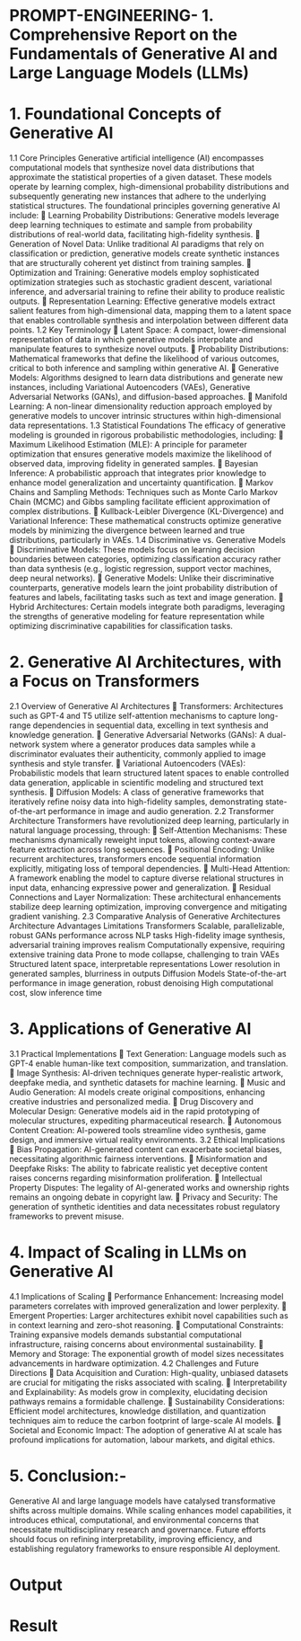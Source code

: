 # PROMPT-ENGINEERING- 1.	Comprehensive Report on the Fundamentals of Generative AI and Large Language Models (LLMs)
# 1. Foundational Concepts of Generative AI 
1.1 Core Principles 
Generative artificial intelligence (AI) encompasses computational models that synthesize 
novel data distributions that approximate the statistical properties of a given dataset. These 
models operate by learning complex, high-dimensional probability distributions and 
subsequently generating new instances that adhere to the underlying statistical structures. The 
foundational principles governing generative AI include: 
 Learning Probability Distributions: Generative models leverage deep learning 
techniques to estimate and sample from probability distributions of real-world data, 
facilitating high-fidelity synthesis. 
 Generation of Novel Data: Unlike traditional AI paradigms that rely on classification 
or prediction, generative models create synthetic instances that are structurally 
coherent yet distinct from training samples. 
 Optimization and Training: Generative models employ sophisticated optimization 
strategies such as stochastic gradient descent, variational inference, and adversarial 
training to refine their ability to produce realistic outputs. 
 Representation Learning: Effective generative models extract salient features from 
high-dimensional data, mapping them to a latent space that enables controllable 
synthesis and interpolation between different data points. 
1.2 Key Terminology 
 Latent Space: A compact, lower-dimensional representation of data in which 
generative models interpolate and manipulate features to synthesize novel outputs. 
 Probability Distributions: Mathematical frameworks that define the likelihood of 
various outcomes, critical to both inference and sampling within generative AI. 
 Generative Models: Algorithms designed to learn data distributions and generate 
new instances, including Variational Autoencoders (VAEs), Generative Adversarial 
Networks (GANs), and diffusion-based approaches. 
 Manifold Learning: A non-linear dimensionality reduction approach employed by 
generative models to uncover intrinsic structures within high-dimensional data 
representations. 
1.3 Statistical Foundations 
The efficacy of generative modeling is grounded in rigorous probabilistic methodologies, 
including: 
 Maximum Likelihood Estimation (MLE): A principle for parameter optimization 
that ensures generative models maximize the likelihood of observed data, improving 
fidelity in generated samples. 
 Bayesian Inference: A probabilistic approach that integrates prior knowledge to 
enhance model generalization and uncertainty quantification. 
 Markov Chains and Sampling Methods: Techniques such as Monte Carlo Markov 
Chain (MCMC) and Gibbs sampling facilitate efficient approximation of complex 
distributions. 
 Kullback-Leibler Divergence (KL-Divergence) and Variational Inference: These 
mathematical constructs optimize generative models by minimizing the divergence 
between learned and true distributions, particularly in VAEs. 
1.4 Discriminative vs. Generative Models 
 Discriminative Models: These models focus on learning decision boundaries 
between categories, optimizing classification accuracy rather than data synthesis (e.g., 
logistic regression, support vector machines, deep neural networks). 
 Generative Models: Unlike their discriminative counterparts, generative models 
learn the joint probability distribution of features and labels, facilitating tasks such as 
text and image generation. 
 Hybrid Architectures: Certain models integrate both paradigms, leveraging the 
strengths of generative modeling for feature representation while optimizing 
discriminative capabilities for classification tasks. 
# 2. Generative AI Architectures, with a Focus on Transformers 
2.1 Overview of Generative AI Architectures 
 Transformers: Architectures such as GPT-4 and T5 utilize self-attention mechanisms 
to capture long-range dependencies in sequential data, excelling in text synthesis and 
knowledge generation. 
 Generative Adversarial Networks (GANs): A dual-network system where a 
generator produces data samples while a discriminator evaluates their authenticity, 
commonly applied to image synthesis and style transfer. 
 Variational Autoencoders (VAEs): Probabilistic models that learn structured latent 
spaces to enable controlled data generation, applicable in scientific modeling and 
structured text synthesis. 
 Diffusion Models: A class of generative frameworks that iteratively refine noisy data 
into high-fidelity samples, demonstrating state-of-the-art performance in image and 
audio generation. 
2.2 Transformer Architecture 
Transformers have revolutionized deep learning, particularly in natural language processing, 
through: 
 Self-Attention Mechanisms: These mechanisms dynamically reweight input tokens, 
allowing context-aware feature extraction across long sequences. 
 Positional Encoding: Unlike recurrent architectures, transformers encode sequential 
information explicitly, mitigating loss of temporal dependencies. 
 Multi-Head Attention: A framework enabling the model to capture diverse relational 
structures in input data, enhancing expressive power and generalization. 
 Residual Connections and Layer Normalization: These architectural enhancements 
stabilize deep learning optimization, improving convergence and mitigating gradient 
vanishing. 
2.3 Comparative Analysis of Generative Architectures 
Architecture 
Advantages 
Limitations 
Transformers Scalable, parallelizable, robust 
GANs 
performance across NLP tasks 
High-fidelity image synthesis, 
adversarial training improves realism 
Computationally expensive, 
requiring extensive training data 
Prone to mode collapse, 
challenging to train 
VAEs 
Structured latent space, interpretable 
representations 
Lower resolution in generated 
samples, blurriness in outputs 
Diffusion 
Models 
State-of-the-art performance in image 
generation, robust denoising 
High computational cost, slow 
inference time 
# 3. Applications of Generative AI 
3.1 Practical Implementations 
 Text Generation: Language models such as GPT-4 enable human-like text 
composition, summarization, and translation. 
 Image Synthesis: AI-driven techniques generate hyper-realistic artwork, deepfake 
media, and synthetic datasets for machine learning. 
 Music and Audio Generation: AI models create original compositions, enhancing 
creative industries and personalized media. 
 Drug Discovery and Molecular Design: Generative models aid in the rapid 
prototyping of molecular structures, expediting pharmaceutical research. 
 Autonomous Content Creation: AI-powered tools streamline video synthesis, game 
design, and immersive virtual reality environments. 
3.2 Ethical Implications 
 Bias Propagation: AI-generated content can exacerbate societal biases, necessitating 
algorithmic fairness interventions. 
 Misinformation and Deepfake Risks: The ability to fabricate realistic yet deceptive 
content raises concerns regarding misinformation proliferation. 
 Intellectual Property Disputes: The legality of AI-generated works and ownership 
rights remains an ongoing debate in copyright law. 
 Privacy and Security: The generation of synthetic identities and data necessitates 
robust regulatory frameworks to prevent misuse. 
# 4. Impact of Scaling in LLMs on Generative AI 
4.1 Implications of Scaling 
 Performance Enhancement: Increasing model parameters correlates with improved 
generalization and lower perplexity. 
 Emergent Properties: Larger architectures exhibit novel capabilities such as in
context learning and zero-shot reasoning. 
 Computational Constraints: Training expansive models demands substantial 
computational infrastructure, raising concerns about environmental sustainability. 
 Memory and Storage: The exponential growth of model sizes necessitates 
advancements in hardware optimization. 
4.2 Challenges and Future Directions 
 Data Acquisition and Curation: High-quality, unbiased datasets are crucial for 
mitigating the risks associated with scaling. 
 Interpretability and Explainability: As models grow in complexity, elucidating 
decision pathways remains a formidable challenge. 
 Sustainability Considerations: Efficient model architectures, knowledge distillation, 
and quantization techniques aim to reduce the carbon footprint of large-scale AI 
models. 
 Societal and Economic Impact: The adoption of generative AI at scale has profound 
implications for automation, labour markets, and digital ethics. 
# 5. Conclusion:- 
Generative AI and large language models have catalysed transformative shifts across multiple 
domains. While scaling enhances model capabilities, it introduces ethical, computational, and 
environmental concerns that necessitate multidisciplinary research and governance. Future 
efforts should focus on refining interpretability, improving efficiency, and establishing 
regulatory frameworks to ensure responsible AI deployment.
# Output


# Result
